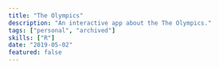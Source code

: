 ```yaml
---
title: "The Olympics"
description: "An interactive app about the The Olympics."
tags: ["personal", "archived"]
skills: ["R"]
date: "2019-05-02"
featured: false
---
```

